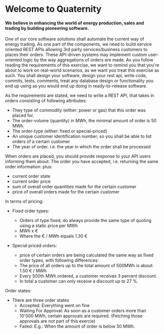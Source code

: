 # Welcome to Quaternity
#### We believe in enhancing the world of energy production, sales and trading by building pioneering software. 

One of our core software solutions shall automate the current way of energy trading. As one part of the components, we need to build service oriented REST APIs allowing 3rd party services/business customers to places their orders. These API-driven systems may implement custom user-oriented logic by the way aggregations of orders are made. As you follow reading the requirements of this exercise, we want to remind you that you're about to work on real-world scenarios, as we want you treat this exercise as such. You shall design your software, design your rest api, write code, commits, tests, comments, treat any database design or functionality you end up using as you would end up doing in ready-to-release software.

As the requirements are stated, we need to write a REST API, that takes in orders consisting of following attributes:
* They type of commodity (either: power or gas) that this order was placed for.
* The order-volume (quantity) in MWh, the minimal amount of order is 50 MWh.
* The order-type (either: fixed or special-priced)
* An unique customer identification number, so you shall be able to list orders of a certain customer
* The year of order. i.e. the year in which the order shall be processed

When orders are placed, you should provide response to your API users informing them about:
The order you have accepted, i.e. returning the same order information:
plus:
* current order state
* current order price
* sum of overall order quantities made for the certain customer
* price of overall orders made for the certain customer

In terms of pricing:
* Fixed order types:
  * Orders of type fixed, do always provide the same type of quoting using a static price per MWh
  * MWh x €
  * Where the € / MWh equals 1.30 €

 
* Special priced orders:
  * price of certain orders are being calculated the same way as fixed order types, with following differences:
  * The price of all orders up to the total amount of 500MWh is about: 1.50 € / MWh
  * Every 500th MWh ordered, a customer receives 3 percent discount. 
  * In total a customer can only receive a discount up to 27 %.

Order states:
* There are three order states
  * Accepted: Everything went on fine
  * Waiting For Approval: As soon as a customer orders more than 10'000 MWh, certain approvals are required. (Fetching those approvals are not part of this exercie)
  * Failed: E.g.: When the amount of order is below 50 MWh.
 

